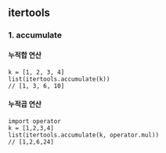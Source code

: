 ## itertools

### 1. accumulate

#### 누적합 연산
```
k = [1, 2, 3, 4]
list(itertools.accumulate(k))
// [1, 3, 6, 10]
```
#### 누적곱 연산
```
import operator
k = [1,2,3,4]
list(itertools.accumulate(k, operator.mul))
// [1,2,6,24]
```
